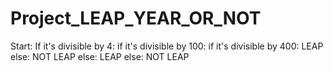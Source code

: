 # Project_LEAP_YEAR_OR_NOT

Start:
  If it's divisible by 4:
      if it's divisible by 100:
          if it's divisible by 400: LEAP
          else: NOT LEAP
      else: LEAP
  else:
    NOT LEAP
